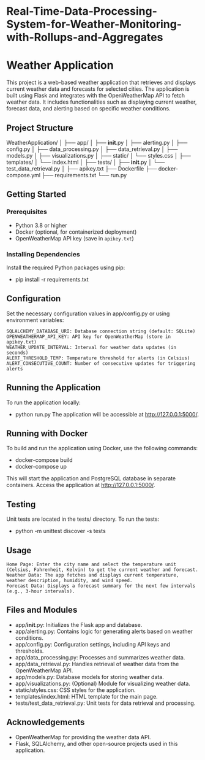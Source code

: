 # Real-Time-Data-Processing-System-for-Weather-Monitoring-with-Rollups-and-Aggregates
# Weather Application

This project is a web-based weather application that retrieves and displays current weather data and forecasts for selected cities. The application is built using Flask and integrates with the OpenWeatherMap API to fetch weather data. It includes functionalities such as displaying current weather, forecast data, and alerting based on specific weather conditions.

## Project Structure
WeatherApplication/
│
├── app/
│   ├── __init__.py
│   ├── alerting.py
│   ├── config.py
│   ├── data_processing.py
│   ├── data_retrieval.py
│   ├── models.py
│   ├── visualizations.py
│
├── static/
│   └── styles.css
│
├── templates/
│   └── index.html
│
├── tests/
│   ├── __init__.py
│   └── test_data_retrieval.py
│
├── apikey.txt
├── Dockerfile
├── docker-compose.yml
├── requirements.txt
└── run.py

## Getting Started

### Prerequisites

- Python 3.8 or higher
- Docker (optional, for containerized deployment)
- OpenWeatherMap API key (save in `apikey.txt`)

### Installing Dependencies

Install the required Python packages using pip:
- pip install -r requirements.txt
 
## Configuration

Set the necessary configuration values in app/config.py or using environment variables:

    SQLALCHEMY_DATABASE_URI: Database connection string (default: SQLite)
    OPENWEATHERMAP_API_KEY: API key for OpenWeatherMap (store in apikey.txt)
    WEATHER_UPDATE_INTERVAL: Interval for weather data updates (in seconds)
    ALERT_THRESHOLD_TEMP: Temperature threshold for alerts (in Celsius)
    ALERT_CONSECUTIVE_COUNT: Number of consecutive updates for triggering alerts

## Running the Application

To run the application locally:
- python run.py
The application will be accessible at http://127.0.0.1:5000/.

## Running with Docker

To build and run the application using Docker, use the following commands:
- docker-compose build
- docker-compose up

This will start the application and PostgreSQL database in separate containers. Access the application at http://127.0.0.1:5000/.

## Testing

Unit tests are located in the tests/ directory. To run the tests:
- python -m unittest discover -s tests

## Usage

    Home Page: Enter the city name and select the temperature unit (Celsius, Fahrenheit, Kelvin) to get the current weather and forecast.
    Weather Data: The app fetches and displays current temperature, weather description, humidity, and wind speed.
    Forecast Data: Displays a forecast summary for the next few intervals (e.g., 3-hour intervals).

## Files and Modules
- app/__init__.py: Initializes the Flask app and database.
- app/alerting.py: Contains logic for generating alerts based on weather conditions.
- app/config.py: Configuration settings, including API keys and thresholds.
- app/data_processing.py: Processes and summarizes weather data.
- app/data_retrieval.py: Handles retrieval of weather data from the OpenWeatherMap API.
- app/models.py: Database models for storing weather data.
- app/visualizations.py: (Optional) Module for visualizing weather data.
- static/styles.css: CSS styles for the application.
- templates/index.html: HTML template for the main page.
- tests/test_data_retrieval.py: Unit tests for data retrieval and processing.

## Acknowledgements
- OpenWeatherMap for providing the weather data API.
- Flask, SQLAlchemy, and other open-source projects used in this application.